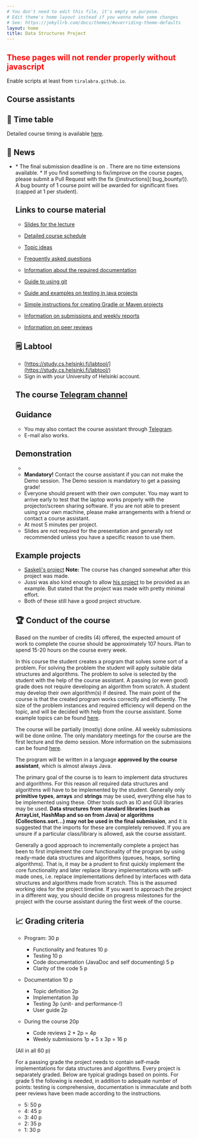 ```yaml
---
# You don't need to edit this file, it's empty on purpose.
# Edit theme's home layout instead if you wanna make some changes
# See: https://jekyllrb.com/docs/themes/#overriding-theme-defaults
layout: home
title: Data Structures Project
---
```

<script src="../assets/fuu.js"></script>

<noscript><h2 style="color:red;font-weight:bold;">These pages will not render properly without javascript</h2>
Enable scripts at least from <code>tiralabra.github.io</code>.
</noscript>

## Course assistants

<script>
var script = document.scripts[document.scripts.length - 1];
tas.forEach(ta => {
  var elem = document.createElement("li");
  s = ta.name;
  if (ta.enEmail) {
    s = s + ", " + ta.enEmail;
  } else if (ta.email) {
    s = s + ", " + ta.email;
  } else {
    s = s + ", (first-name.last-name@helsinki.fi)"
  }
  if (ta.enSocial) {
    s = s + ", " + ta.enSocial;
  } else if (ta.social) {
    s = s + ", " + ta.social;
  }
  elem.innerHTML = s;
  script.parentElement.insertBefore(elem, script);
});
</script>

## 📅 Time table

Detailed course timing is available [here](timing/).

<script>
    script = document.scripts[document.scripts.length - 1];
    script.parentElement.insertBefore(makeCalendarEn(), script);
</script>

## 📣 News

* <script>
   if (doodleSent) {
    if (timing["demo"]) {
      document.write("Time an place for demonstration sessions has been set. Contact a course assistant if you can't make it.");
    } else {
      document.write("Doodle link for demo session planning has been sent to registered students. The email address is the one configured in labtool.");
    }
   } else {
    document.write("A poll will be sent out around the half way point of the course to schedule demo session(s).");
   }
 </script>
* The final submission deadline is on <script>document.write(enString(timing["end"].date));</script>. There are no time extensions available.
* If you find something to fix/improve on the course pages, please submit a Pull Request with the fix ([instructions]( 	bug_bounty/)). A bug bounty of 1 course point will be awarded for significant fixes (capped at 1 per student).

## Links to course material

* [Slides for the lecture](../kalvot/lecture.pdf)

* [Detailed course schedule](timing/)

* [Topic ideas](topics/)

* [Frequently asked questions](faq/)

* [Information about the required documentation](documentation/)

* [Guide to using git](git/)

* [Guide and examples on testing in java projects](https://github.com/TiraLabra/Testing-and-rmq)

* [Simple instructions for creating Gradle or Maven projects](maven-gradle/)

* [Information on submissions and weekly reports](submissions/)

* [Information on peer reviews](peer_review/)

## 🗒️ Labtool

* [https://study.cs.helsinki.fi/labtool/](https://study.cs.helsinki.fi/labtool/)
* Sign in with your University of Helsinki account.

## The course [Telegram channel](https://t.me/tkttiralabra)

## Guidance

<ul>
<script>
var script = document.scripts[document.scripts.length - 1];
if (timing["paja1"]) {
  var elem = document.createElement("li");
  elem.innerHTML = "Guidance is available at the times and places indicated in the calendar.";
  script.parentElement.insertBefore(elem, script);
  elem = document.createElement("li");
  elem.innerHTML = "You can attend the algorithm workshop at any time as well to get help with data structures or algorithms. The assistant may not be able to help you with course specific things other than at specified times.";
  script.parentElement.insertBefore(elem, script);
} else {
  var elem = document.createElement("li");
  elem.innerHTML = "There is no weekly course assistance during intensive periods. If you want face to face assistance on campus please contact the course assistant.";
  script.parentElement.insertBefore(elem, script);
}
</script>
<li>You may also contact the course assistant through <a href="https://t.me/tkttiralabra">Telegram</a>.</li>
<li>E-mail also works.</li>
</ul>

## Demonstration

<ul>
  <li id="demo" />
  <li><b>Mandatory!</b> Contact the course assistant if you can not make the Demo session. The Demo session is mandatory to get a passing grade!</li>
  <li>Everyone should present with their own computer. You may want to arrive early to test that the laptop works properly with the projector/screen sharing software. If you are not able to present using your own machine, please make arrangements with a friend or contact a course assistant.</li>
  <li>At most 5 minutes per project.</li>
  <li>Slides are not required for the presentation and generally not recommended unless you have a specific reason to use them.</li>
</ul>

<script>
  var elem = document.getElementById("demo");
  if (timing["demo2"]) {
    elem.innerHTML = "Times and places:";
    var ulelem = document.createElement("ul");
    Object.keys(timing).filter(name => name.startsWith("demo")).map(name => enEvent(timing[name])).forEach(ev => {
      var lielem = document.createElement("li");
      lielem.innerHTML = ev;
      ulelem.appendChild(lielem);
    })
    elem.appendChild(ulelem);
  } else if (timing["demo"]) {
    elem.innerHTML = "Time and place: " + enEvent(timing["demo"]) + ".";
  } else {
    elem.innerHTML = "Times and dates for demo sessions will be release later.";
  }
</script>

## Example projects

* [Saskeli's project](https://github.com/saskeli/NonogramSolver_TiRa) **Note:** The course has changed somewhat after this project was made.
* Jussi was also kind enough to allow [his project](https://github.com/yussiv/Compress) to be provided as an example. But stated that the project was made with pretty minimal effort.
* Both of these still have a good project structure.

## 🏆 Conduct of the course
Based on the number of credits (4) offered, the expected amount of work to complete the course should be approximately 107 hours. Plan to spend 15-20 hours on the course every week.

In this course the student creates a program that solves some sort of a problem. For solving the problem the student will apply suitable data structures and algorithms. The problem to solve is selected by the student with the help of the course assistant. A passing (or even good) grade does not require developing an algorithm from scratch. A student may develop their own algorithm(s) if desired. The main point of the course is that the created program works correctly and efficiently. The size of the problem instances and required efficiency will depend on the topic, and will be decided with help from the course assistant. Some example topics can be found [here](topics/).

The course will be partially (mostly) done online. All weekly submissions will be done online. The only mandatory meetings for the course are the first lecture and the demo session. More information on the submissions can be found [here](submissions/).

The program will be written in a language **approved by the course assistant**, which is almost always Java.

The primary goal of the course is to learn to implement data structures and algorithms. For this reason all required data structures and algorithms will have to be implemented by the student. Generally only **primitive types**, **arrays** and **strings** may be used, everything else has to be implemented using these. Other tools such as IO and GUI libraries may be used. **Data structures from standard libraries (such as ArrayList, HashMap and so on from Java) or algorithms (Collections.sort...) may not be used in the final submission**, and it is suggested that the imports for these are completely removed. If you are unsure if a particular class/library is allowed, ask the course assistant.

Generally a good approach to incrementally complete a project has been to first implement the core functionality of the program by using ready-made data structures and algorithms (queues, heaps, sorting algorithms). That is, it may be a prudent to first quickly implement the core functionality and later replace library implementations with self-made ones, i.e. replace implementations defined by interfaces with data structures and algorithms made from scratch. This is the assumed working idea for the project timeline. If you want to approach the project in a different way, you should decide on progress milestones for the project with the course assistant during the first week of the course.

## 📈 Grading criteria
* Program: 30 p
    * Functionality and features 10 p
    * Testing 10 p
    * Code documentation (JavaDoc and self documenting) 5 p
    * Clarity of the code 5 p

* Documentation 10 p
    * Topic definition 2p
    * Implementation 3p
    * Testing 3p (unit- and performance-!)
    * User guide 2p

* During the course 20p
    * Code reviews 2 * 2p = 4p
    * Weekly submissions 1p + 5 x 3p = 16 p

(All in all 60 p)

For a passing grade the project needs to contain self-made implementations for data structures and algorithms. Every project is separately graded. Below are typical gradings based on points. For grade 5 the following is needed, in addition to adequate number of points: testing is comprehensive, documentation is immaculate and both peer reviews have been made according to the instructions.

* 5: 50 p
* 4: 45 p
* 3: 40 p
* 2: 35 p
* 1: 30 p

